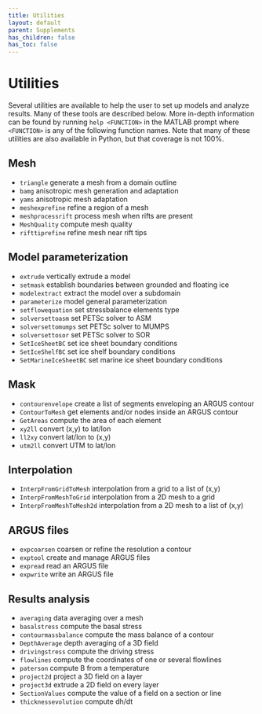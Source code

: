 ```yaml
---
title: Utilities
layout: default
parent: Supplements
has_children: false
has_toc: false
---
```


# Utilities
Several utilities are available to help the user to set up models and analyze results. Many of these tools are described below. More in-depth information can be found by running `help <FUNCTION>` in the MATLAB prompt where `<FUNCTION>` is any of the following function names. Note that many of these utilities are also available in Python, but that coverage is not 100&#37;.

## Mesh

- `triangle` generate a mesh from a domain outline
- `bamg` anisotropic mesh generation and adaptation
- `yams` anisotropic mesh adaptation
- `meshexprefine` refine a region of a mesh
- `meshprocessrift` process mesh when rifts are present
- `MeshQuality` compute mesh quality
- `rifttiprefine` refine mesh near rift tips

## Model parameterization

- `extrude` vertically extrude a model
- `setmask` establish boundaries between grounded and floating ice
- `modelextract` extract the model over a subdomain
- `parameterize` model general parameterization
- `setflowequation` set stressbalance elements type
- `solversettoasm` set PETSc solver to ASM
- `solversettomumps` set PETSc solver to MUMPS
- `solversettosor` set PETSc solver to SOR
- `SetIceSheetBC` set ice sheet boundary conditions
- `SetIceShelfBC` set ice shelf boundary conditions
- `SetMarineIceSheetBC` set marine ice sheet boundary conditions

## Mask

- `contourenvelope` create a list of segments enveloping an ARGUS contour
- `ContourToMesh` get elements and/or nodes inside an ARGUS contour
- `GetAreas` compute the area of each element
- `xy2ll` convert (x,y) to lat/lon
- `ll2xy` convert lat/lon to (x,y)
- `utm2ll` convert UTM to lat/lon

## Interpolation

- `InterpFromGridToMesh` interpolation from a grid to a list of (x,y)
- `InterpFromMeshToGrid` interpolation from a 2D mesh to a grid
- `InterpFromMeshToMesh2d` interpolation from a 2D mesh to a list of (x,y)

## ARGUS files

- `expcoarsen` coarsen or refine the resolution a contour
- `exptool` create and manage ARGUS files
- `expread` read an ARGUS file
- `expwrite` write an ARGUS file

## Results analysis

- `averaging` data averaging over a mesh
- `basalstress` compute the basal stress
- `contourmassbalance` compute the mass balance of a contour
- `DepthAverage` depth averaging of a 3D field
- `drivingstress` compute the driving stress
- `flowlines` compute the coordinates of one or several flowlines
- `paterson` compute B from a temperature
- `project2d` project a 3D field on a layer
- `project3d` extrude a 2D field on every layer
- `SectionValues` compute the value of a field on a section or line
- `thicknessevolution` compute dh/dt

